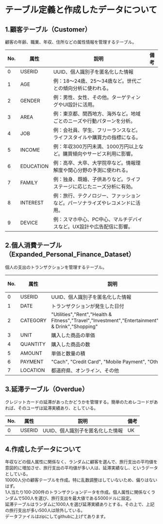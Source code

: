 # テーブル定義と作成したデータについて

## 1.顧客テーブル（Customer）
顧客の年齢、職業、年収、住所などの属性情報を管理するテーブル。

|No.|属性|説明|備考|
|---|---|---|---|
|0|USERID|UUID、個人識別子を匿名化した情報||
|1|AGE|例：18〜24歳、25〜34歳など。世代ごとの傾向分析に使われる。||
|2|GENDER|例：男性、女性、その他。ターゲティングやUI設計に活用。||
|3|AREA|例：東京都、関西地方、海外など。地域ごとのニーズや行動パターンを分析。||
|4|JOB|例：会社員、学生、フリーランスなど。ライフスタイルや購買力の指標になる。||
|5|INCOME|例：年収300万円未満、1000万円以上など。購買傾向やサービス利用に影響。||
|6|EDUCATION|例：高卒、大卒、大学院卒など。情報理解度や関心分野の予測に使われる。||
|7|FAMILY|例：独身、既婚、子供ありなど。ライフステージに応じたニーズ分析に有効。||
|8|INTEREST|例：旅行、テクノロジー、ファッションなど。パーソナライズやレコメンドに活用。||
|9|DEVICE|例：スマホ中心、PC中心、マルチデバイスなど。UX設計や広告配信に影響。||


## 2.個人消費テーブル（Expanded_Personal_Finance_Dataset）
個人の支出のトランザクションを管理するテーブル。

|No.|属性|説明|備考|
|---|---|---|---|
|0|USERID|UUID、個人識別子を匿名化した情報||
|1|DATE|トランザクションが発生した日付||
|2|CATEGORY|"Utilities","Rent","Health & Fitness","Travel","Investment","Entertainment","Food & Drink","Shopping"||
|3|UNIT|購入した商品の単価||
|4|QUANTITY|購入した商品の数||
|5|AMOUNT|単価と数量の積||
|6|PAYMENT|"Cach", "Credit Card", "Mobile Payment", "Other"||
|7|LOCATION|都道府県、オンライン、その他||


## 3.延滞テーブル（Overdue）
クレジットカードの延滞があったかどうかを管理する。簡単のためレコードがあれば、そのユーザは延滞実績あり、としている。

|No.|属性|説明|備考|
|---|---|---|---|
|0|USERID|UUID、個人識別子を匿名化した情報|UK|

## 4.作成したデータについて
年収などの個人属性に関係なく、ランダムに顧客を選んで、旅行支出の平均値を意図的に増加させ、旅行支出の平均値が多い人は、延滞実績なし、というデータとしている。<br>
10000人分の顧客テーブルを作成。特に乱数調整はしていないため、偏りはないはず。<br>
1人当たり100-200件のトランザクションデータを作成。個人属性に関係なくランダムで500人を選び、旅行支出を最大値である5000ドルに設定。<br>
延滞テーブルはランダムに1000人を選び延滞実績ありとする。その上で、上記の旅行支出が多い500人は除外している。<br>
データファイルはzipにしてgithubに上げてあります。<br>
